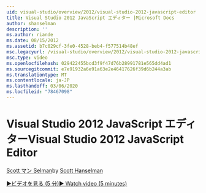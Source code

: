 ```yaml
---
uid: visual-studio/overview/2012/visual-studio-2012-javascript-editor
title: Visual Studio 2012 JavaScript エディター |Microsoft Docs
author: shanselman
description: ''
ms.author: riande
ms.date: 08/15/2012
ms.assetid: b7c029cf-3fe0-4528-beb4-f577514b48ef
msc.legacyurl: /visual-studio/overview/2012/visual-studio-2012-javascript-editor
msc.type: video
ms.openlocfilehash: 029422455bcd3f9f47d76b28991781e565dd4ad1
ms.sourcegitcommit: e7e91932a6e91a63e2e46417626f39d6b244a3ab
ms.translationtype: MT
ms.contentlocale: ja-JP
ms.lasthandoff: 03/06/2020
ms.locfileid: "78467098"
---
```

# <a name="visual-studio-2012-javascript-editor"></a><span data-ttu-id="08dba-102">Visual Studio 2012 JavaScript エディター</span><span class="sxs-lookup"><span data-stu-id="08dba-102">Visual Studio 2012 JavaScript Editor</span></span>

<span data-ttu-id="08dba-103">[Scott マン Selman](https://github.com/shanselman)</span><span class="sxs-lookup"><span data-stu-id="08dba-103">by [Scott Hanselman](https://github.com/shanselman)</span></span>

[<span data-ttu-id="08dba-104">&#9654;ビデオを見る (5 分)</span><span class="sxs-lookup"><span data-stu-id="08dba-104">&#9654; Watch video (5 minutes)</span></span>](https://channel9.msdn.com/Blogs/ASP-NET-Site-Videos/visual-studio-2012-javascript-editor)
